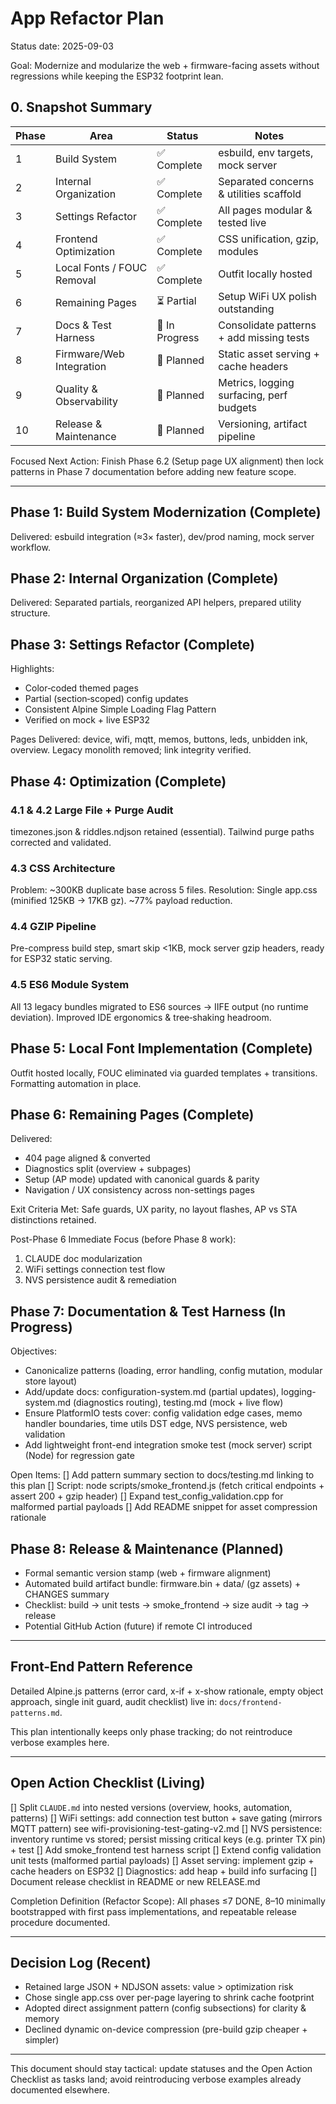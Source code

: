 # App Refactor Plan

Status date: 2025-09-03

Goal: Modernize and modularize the web + firmware-facing assets without regressions while keeping the ESP32 footprint lean.

## 0. Snapshot Summary

| Phase | Area                       | Status         | Notes                                    |
| ----- | -------------------------- | -------------- | ---------------------------------------- |
| 1     | Build System               | ✅ Complete    | esbuild, env targets, mock server        |
| 2     | Internal Organization      | ✅ Complete    | Separated concerns & utilities scaffold  |
| 3     | Settings Refactor          | ✅ Complete    | All pages modular & tested live          |
| 4     | Frontend Optimization      | ✅ Complete    | CSS unification, gzip, modules           |
| 5     | Local Fonts / FOUC Removal | ✅ Complete    | Outfit locally hosted                    |
| 6     | Remaining Pages            | ⏳ Partial     | Setup WiFi UX polish outstanding         |
| 7     | Docs & Test Harness        | 🚧 In Progress | Consolidate patterns + add missing tests |
| 8     | Firmware/Web Integration   | 📝 Planned     | Static asset serving + cache headers     |
| 9     | Quality & Observability    | 📝 Planned     | Metrics, logging surfacing, perf budgets |
| 10    | Release & Maintenance      | 📝 Planned     | Versioning, artifact pipeline            |

Focused Next Action: Finish Phase 6.2 (Setup page UX alignment) then lock patterns in Phase 7 documentation before adding new feature scope.

---

## Phase 1: Build System Modernization (Complete)

Delivered: esbuild integration (≈3× faster), dev/prod naming, mock server workflow.

## Phase 2: Internal Organization (Complete)

Delivered: Separated partials, reorganized API helpers, prepared utility structure.

## Phase 3: Settings Refactor (Complete)

Highlights:

- Color‑coded themed pages
- Partial (section‑scoped) config updates
- Consistent Alpine Simple Loading Flag Pattern
- Verified on mock + live ESP32

Pages Delivered: device, wifi, mqtt, memos, buttons, leds, unbidden ink, overview. Legacy monolith removed; link integrity verified.

## Phase 4: Optimization (Complete)

### 4.1 & 4.2 Large File + Purge Audit

timezones.json & riddles.ndjson retained (essential). Tailwind purge paths corrected and validated.

### 4.3 CSS Architecture

Problem: ~300KB duplicate base across 5 files.
Resolution: Single app.css (minified 125KB → 17KB gz). ~77% payload reduction.

### 4.4 GZIP Pipeline

Pre-compress build step, smart skip <1KB, mock server gzip headers, ready for ESP32 static serving.

### 4.5 ES6 Module System

All 13 legacy bundles migrated to ES6 sources → IIFE output (no runtime deviation). Improved IDE ergonomics & tree‑shaking headroom.

## Phase 5: Local Font Implementation (Complete)

Outfit hosted locally, FOUC eliminated via guarded templates + transitions. Formatting automation in place.

## Phase 6: Remaining Pages (Complete)

Delivered:

- 404 page aligned & converted
- Diagnostics split (overview + subpages)
- Setup (AP mode) updated with canonical guards & parity
- Navigation / UX consistency across non-settings pages

Exit Criteria Met: Safe guards, UX parity, no layout flashes, AP vs STA distinctions retained.

Post-Phase 6 Immediate Focus (before Phase 8 work):

1. CLAUDE doc modularization
2. WiFi settings connection test flow
3. NVS persistence audit & remediation

## Phase 7: Documentation & Test Harness (In Progress)

Objectives:

- Canonicalize patterns (loading, error handling, config mutation, modular store layout)
- Add/update docs: configuration-system.md (partial updates), logging-system.md (diagnostics routing), testing.md (mock + live flow)
- Ensure PlatformIO tests cover: config validation edge cases, memo handler boundaries, time utils DST edge, NVS persistence, web validation
- Add lightweight front-end integration smoke test (mock server) script (Node) for regression gate

Open Items:
[] Add pattern summary section to docs/testing.md linking to this plan
[] Script: node scripts/smoke_frontend.js (fetch critical endpoints + assert 200 + gzip header)
[] Expand test_config_validation.cpp for malformed partial payloads
[] Add README snippet for asset compression rationale

## Phase 8: Release & Maintenance (Planned)

- Formal semantic version stamp (web + firmware alignment)
- Automated build artifact bundle: firmware.bin + data/ (gz assets) + CHANGES summary
- Checklist: build → unit tests → smoke_frontend → size audit → tag → release
- Potential GitHub Action (future) if remote CI introduced

---

## Front-End Pattern Reference

Detailed Alpine.js patterns (error card, x-if + x-show rationale, empty object approach, single init guard, audit checklist) live in: `docs/frontend-patterns.md`.

This plan intentionally keeps only phase tracking; do not reintroduce verbose examples here.

---

## Open Action Checklist (Living)

[] Split `CLAUDE.md` into nested versions (overview, hooks, automation, patterns)
[] WiFi settings: add connection test button + save gating (mirrors MQTT pattern) see wifi-provisioning-test-gating-v2.md
[] NVS persistence: inventory runtime vs stored; persist missing critical keys (e.g. printer TX pin) + test
[] Add smoke_frontend test harness script
[] Extend config validation unit tests (malformed partial payloads)
[] Asset serving: implement gzip + cache headers on ESP32
[] Diagnostics: add heap + build info surfacing
[] Document release checklist in README or new RELEASE.md

Completion Definition (Refactor Scope): All phases ≤7 DONE, 8–10 minimally bootstrapped with first pass implementations, and repeatable release procedure documented.

---

## Decision Log (Recent)

- Retained large JSON + NDJSON assets: value > optimization risk
- Chose single app.css over per-page layering to shrink cache footprint
- Adopted direct assignment pattern (config subsections) for clarity & memory
- Declined dynamic on-device compression (pre-build gzip cheaper + simpler)

---

This document should stay tactical: update statuses and the Open Action Checklist as tasks land; avoid reintroducing verbose examples already documented elsewhere.
